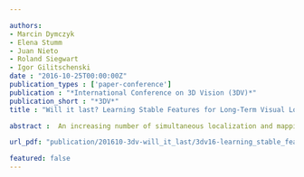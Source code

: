 ```yaml
---

authors:
- Marcin Dymczyk
- Elena Stumm
- Juan Nieto
- Roland Siegwart
- Igor Gilitschenski
date : "2016-10-25T00:00:00Z"
publication_types : ['paper-conference']
publication : "*International Conference on 3D Vision (3DV)*"
publication_short : "*3DV*"
title : "Will it last? Learning Stable Features for Long-Term Visual Localization"

abstract :  An increasing number of simultaneous localization and mapping (SLAM) systems are using appearance-based localization to improve the quality of pose estimates. However, with the growing time-spans and size of the areas we want to cover, appearance-based maps are often becoming too large to handle and are consisting of features that are not always reliable for localization purposes. This paper presents a method for selecting map features that are persistent over time and thus suited for long-term localization. Our methodology relies on a CNN classifier based on image patches and depth maps for recognizing which features are suitable for life-long matchability. Thus, the classifier not only considers the appearance of a feature but also takes into account its expected lifetime. As a result, our feature selection approach produces more compact maps with a high fraction of temporally-stable features compared to the current state-of-the-art, while rejecting unstable features that typically harm localization. Our approach is validated on indoor and outdoor datasets, that span over a period of several months.

url_pdf: "publication/201610-3dv-will_it_last/3dv16-learning_stable_features.pdf"

featured: false
---
```

